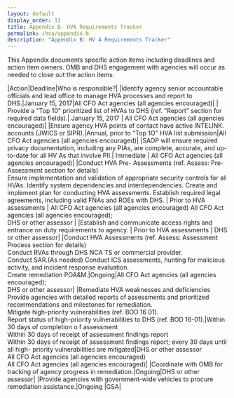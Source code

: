 ```yaml
---
layout: default
display_order: 11
title: Appendix B- HVA Requirements Tracker
permalink: /hva/appendix-b
description: "Appendix B: HV A Requirements Tracker"
---
```


This Appendix documents specific action items including deadlines and action item owners. OMB and DHS engagement with agencies will occur as needed to close out the action items.

|Action|Deadline|Who is responsible?|
|Identify agency senior accountable officials and lead office to manage HVA processes and report to DHS.|January 15, 2017|All CFO Act agencies (all agencies encouraged)|
| Provide a "Top 10" prioritized list of HVAs to DHS (ref. "Report" section for required data fields).| January 15, 2017 | All CFO Act agencies (all agencies encouraged)|
|Ensure agency HVA points of contact have active INTELINK. accounts (JWICS or SIPR).|Annual, prior to "Top 1O" HVA list submission|All CFO Act agencies (all agencies encouraged)|
|SAOP will ensure required privacy documentation, including any PIAs, are complete, accurate, and up-to-date for all HV As that involve PII.| Immediate | All CFO Act agencies (all agencies encouraged)| 
|Conduct HVA Pre- Assessments (ref. Assess: Pre- Assessment section for details)<br>Ensure implementation and validation of appropriate security controls for all HVAs. Identify system dependencies and interdependencies. Create and implement plan for conducting HVA assessments. Establish required legal agreements, including valid FNAs and ROEs with DHS. | Prior to HVA assessments | All CFO Act agencies (all agencies encouraged) All CFO Act agencies (all agencies encouraged);<br>DHS or other assessor |
|Establish and communicate access rights and entrance on duty requirements to agency. | Prior to HVA assessments | DHS or other assessor|
|Conduct HVA Assessments (ref. Assess: Assessment Process section for details)<br>Conduct RVAs through DHS NCA TS or commercial provider.<br>Conduct SAR.(As needed) Conduct ICS assessments, hunting for malicious activity, and incident response evaluation.<br>Create remediation POA&M.|Ongoing|All CFO Act agencies (all agencies encouraged);<br>DHS or other assessor|
|Remediate HVA weaknesses and deficiencies<br>Provide agencies with detailed reports of assessments and prioritized recommendations and milestones for remediation.<br>Mitigate high-priority vulnerabilities (ref. BOD 16­ 01).<br>Report status of high-priority vulnerabilities to DHS (ref. BOD 16-01).|Within 30 days of completion o f assessment<br>Within 30 days of receipt of assessment findings report<br>Within 30 days of receipt of assessment findings report; every 30 days until all high- priority vulnerabilities are mitigated|DHS or other assessor<br>All CFO Act agencies (all agencies encouraged)<br>All CFO Act agencies (all agencies encouraged)|
|Coordinate with OMB for tracking of agency progress in remediation.|Ongoing|DHS or other assessor|
|Provide agencies with government-wide vehicles to procure remediation assistance.|Ongoing |GSA|


